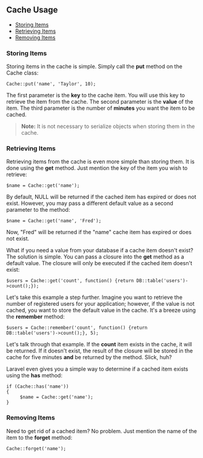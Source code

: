## Cache Usage

- [Storing Items](#put)
- [Retrieving Items](#get)
- [Removing Items](#forget)

<a name="put"></a>
### Storing Items

Storing items in the cache is simple. Simply call the **put** method on the Cache class:

	Cache::put('name', 'Taylor', 10);

The first parameter is the **key** to the cache item. You will use this key to retrieve the item from the cache. The second parameter is the **value** of the item. The third parameter is the number of **minutes** you want the item to be cached.

> **Note:** It is not necessary to serialize objects when storing them in the cache.

<a name="get"></a>
### Retrieving Items

Retrieving items from the cache is even more simple than storing them. It is done using the **get** method. Just mention the key of the item you wish to retrieve:

	$name = Cache::get('name');

By default, NULL will be returned if the cached item has expired or does not exist. However, you may pass a different default value as a second parameter to the method:

	$name = Cache::get('name', 'Fred');

Now, "Fred" will be returned if the "name" cache item has expired or does not exist.

What if you need a value from your database if a cache item doesn't exist? The solution is simple. You can pass a closure into the **get** method as a default value. The closure will only be executed if the cached item doesn't exist:

	$users = Cache::get('count', function() {return DB::table('users')->count();});

Let's take this example a step further. Imagine you want to retrieve the number of registered users for your application; however, if the value is not cached, you want to store the default value in the cache. It's a breeze using the **remember** method:

	$users = Cache::remember('count', function() {return DB::table('users')->count();}, 5);

Let's talk through that example. If the **count** item exists in the cache, it will be returned. If it doesn't exist, the result of the closure will be stored in the cache for five minutes **and** be returned by the method. Slick, huh?

Laravel even gives you a simple way to determine if a cached item exists using the **has** method:

	if (Cache::has('name'))
	{
	     $name = Cache::get('name');
	}

<a name="forget"></a>
### Removing Items

Need to get rid of a cached item? No problem. Just mention the name of the item to the **forget** method:

	Cache::forget('name');